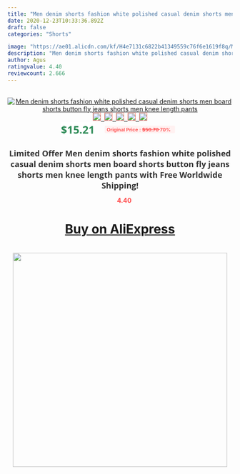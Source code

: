 ```yaml
---
title: "Men denim shorts fashion white polished casual denim shorts men board shorts button fly jeans shorts men knee length pants"
date: 2020-12-23T10:33:36.892Z
draft: false
categories: "Shorts"

image: "https://ae01.alicdn.com/kf/H4e7131c6822b41349559c76f6e1619f8q/Men-denim-shorts-fashion-white-polished-casual-denim-shorts-men-board-shorts-button-fly-jeans-shorts.jpg"
description: "Men denim shorts fashion white polished casual denim shorts men board shorts button fly jeans shorts men knee length pants"
author: Agus
ratingvalue: 4.40
reviewcount: 2.666
---
```

<br>
<div style="text-align: center;">
<a href="https://s.click.aliexpress.com/e/_997dYt" target="_blank" rel="nofollow noopener noreferrer"><img alt="Men denim shorts fashion white polished casual denim shorts men board shorts button fly jeans shorts men knee length pants" class="magnifier-image" src="https://ae01.alicdn.com/kf/H4e7131c6822b41349559c76f6e1619f8q/Men-denim-shorts-fashion-white-polished-casual-denim-shorts-men-board-shorts-button-fly-jeans-shorts.jpg_640x640.jpg">
<br>
<img style="border:1px solid salmon" src="https://ae01.alicdn.com/kf/H4e7131c6822b41349559c76f6e1619f8q/Men-denim-shorts-fashion-white-polished-casual-denim-shorts-men-board-shorts-button-fly-jeans-shorts.jpg_120x120.jpg">&nbsp;&nbsp;<img style="border:1px solid salmon" src="https://ae01.alicdn.com/kf/Hfae37ab590384e7fbc3a2bb84995a122P/Men-denim-shorts-fashion-white-polished-casual-denim-shorts-men-board-shorts-button-fly-jeans-shorts.jpg_120x120.jpg">&nbsp;&nbsp;<img style="border:1px solid salmon" src="https://ae01.alicdn.com/kf/Hc7603f1cc1c44c25b72fad3d9eb44ed3d/Men-denim-shorts-fashion-white-polished-casual-denim-shorts-men-board-shorts-button-fly-jeans-shorts.jpg_120x120.jpg">&nbsp;&nbsp;<img style="border:1px solid salmon" src="https://ae01.alicdn.com/kf/H61461db1ad914780ad0fd59f57b8cafbW/Men-denim-shorts-fashion-white-polished-casual-denim-shorts-men-board-shorts-button-fly-jeans-shorts.jpg_120x120.jpg">&nbsp;&nbsp;<img style="border:1px solid salmon" src="https://ae01.alicdn.com/kf/H8c7ffb78ab414358b481faf1b336cc5f7/Men-denim-shorts-fashion-white-polished-casual-denim-shorts-men-board-shorts-button-fly-jeans-shorts.jpg_120x120.jpg"></a></div><br0>
<div style="text-align: center;"><span style="background-color: white; border: 0px; box-sizing: border-box; color: seagreen; display: inline-block; font-family: &quot;open sans&quot; , &quot;arial&quot; , &quot;helvetica&quot; , sans-serif , &quot;heiti&quot;; font-size: 24px; font-stretch: inherit; font-weight: 700; line-height: inherit; margin: 0px 10px 0px 0px; padding: 0px; vertical-align: middle;">$15.21 </span>
<span style="background: rgb(255 , 241 , 241); border-radius: 3px; border: 0px; box-sizing: border-box; color: #ff4747; display: inline-block; font-family: inherit; font-size: 12px; font-stretch: inherit; font-style: inherit; font-variant: inherit; font-weight: 600; line-height: inherit; margin: 0px; padding: 2px 5px; transform: scale(0.9); vertical-align: middle;">Original Price : <b style="text-decoration: line-through;">$50.70 </b> 70%&nbsp;&nbsp;</span></div>
<h1 style="color: #333333; display: inline-block; font-family: &quot;open sans&quot; , &quot;arial&quot; , &quot;helvetica&quot; , sans-serif , &quot;heiti&quot;; font-size: 18px; font-stretch: inherit; font-weight: 700; text-align: center;">Limited Offer Men denim shorts fashion white polished casual denim shorts men board shorts button fly jeans shorts men knee length pants with Free Worldwide Shipping!</h1>
<div style="color: #ff4747; text-align: center;">
<img src="https://4.bp.blogspot.com/-M0ZcTcb-5uY/XleCXlxnR4I/AAAAAAAAAEc/OrjgMkXV1oMQFaCRZj5HQwOCBcu3w1FegCPcBGAYYCw/s1600/star.png" style="height: 15px;">&nbsp;<b>4.40</b></div>
<div class="button_cont" align="center"><a class="buynow_a" href="https://s.click.aliexpress.com/e/_997dYt" target="_blank" rel="nofollow noopener noreferrer"><H1>Buy on AliExpress</H1></a></div><br>
<div class="separator" style="clear: both; text-align: center;">
<img src="https://lh3.googleusercontent.com/-pTy5HemUv9M/XlePHvY0dAI/AAAAAAAAAE4/0nX5iRUoIWY8eMW9Dpxeirr157OZliDIgCLcBGAsYHQ/s1600/badge.gif" width="480">
</div>
